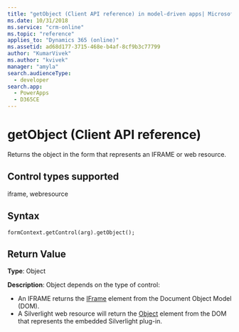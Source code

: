 ```yaml
---
title: "getObject (Client API reference) in model-driven apps| MicrosoftDocs"
ms.date: 10/31/2018
ms.service: "crm-online"
ms.topic: "reference"
applies_to: "Dynamics 365 (online)"
ms.assetid: ad68d177-3715-468e-b4af-8cf9b3c77799
author: "KumarVivek"
ms.author: "kvivek"
manager: "amyla"
search.audienceType: 
  - developer
search.app: 
  - PowerApps
  - D365CE
---
```

# getObject (Client API reference)



Returns the object in the form that represents an IFRAME or web resource. 

## Control types supported

iframe, webresource

## Syntax

`formContext.getControl(arg).getObject();`

## Return Value

**Type**: Object

**Description**: Object depends on the type of control:
- An IFRAME returns the [IFrame](https://developer.mozilla.org/en-US/docs/Web/HTML/Element/iframe) element from the Document Object Model (DOM).
- A Silverlight web resource will return the [Object](https://developer.mozilla.org/en-US/docs/Web/HTML/Element/object) element from the DOM that represents the embedded Silverlight plug-in.



